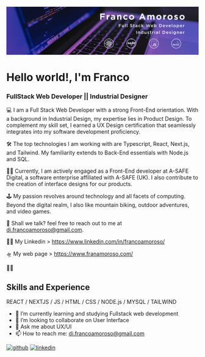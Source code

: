 ![FullStack Web Developer || Industrial Designer](https://github.com/Frankovg/Frankovg/blob/cd1b10f0009b5b26b62c75823d002ea275979be3/portada%20nueva.jpg)

# Hello world!, I'm Franco
### FullStack Web Developer || Industrial Designer 

💻 I am a Full Stack Web Developer with a strong Front-End orientation.  With a background in Industrial Design, my expertise lies in Product Design. To complement my skill set, I earned a UX Design certification that seamlessly integrates into my software development proficiency.

🛠 The top technologies I am working with are Typescript, React, Next.js, and Tailwind. My familiarity extends to Back-End essentials with Node.js and SQL.

👨‍💻 Currently, I am actively engaged as a Front-End developer at A-SAFE Digital, a software enterprise affiliated with A-SAFE (UK). I also contribute to the creation of interface designs for our products.

🕹 My passion revolves around technology and all facets of computing. Beyond the digital realm, I also like mountain biking, outdoor adventures, and video games.

📧 Shall we talk?  feel free to reach out to me at di.francoamoroso@gmail.com.

👨‍💻 My Linkedin > https://www.linkedin.com/in/francoamoroso/

🛸 My web page > https://www.franamoroso.com/

🙋‍♂️

## Skills and Experience
REACT / NEXTJS / JS / HTML / CSS / NODE.js / MYSQL / TAILWIND

- 🌱 I’m currently learning and studying Fullstack web development 
- 👯 I’m looking to collaborate on User Interface 
- 💬 Ask me about UX/UI 
- 📫 How to reach me: di.francoamoroso@gmail.com 


[<img src='https://cdn.jsdelivr.net/npm/simple-icons@3.0.1/icons/github.svg' alt='github' height='40'>](https://github.com/Frankovg)  [<img src='https://cdn.jsdelivr.net/npm/simple-icons@3.0.1/icons/linkedin.svg' alt='linkedin' height='40'>](https://www.linkedin.com/in/francoamoroso/)  








